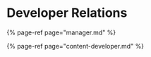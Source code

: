 # Developer Relations

{% page-ref page="manager.md" %}

{% page-ref page="content-developer.md" %}






